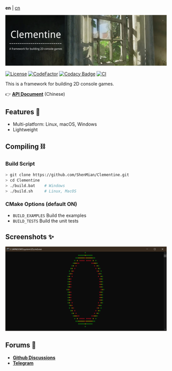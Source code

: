 **en** | [cn]

![Banner](docs/picture/banner.png)  

[![License](https://img.shields.io/github/license/ShenMian/Clementine)](https://github.com/ShenMian/Clementine/blob/master/LICENSE)
[![CodeFactor](https://www.codefactor.io/repository/github/shenmian/clementine/badge)](https://www.codefactor.io/repository/github/shenmian/clementine)
[![Codacy Badge](https://api.codacy.com/project/badge/Grade/c09e10a19377466b99cc74d4f43ac214)](https://app.codacy.com/gh/ShenMian/Clementine?utm_source=github.com&utm_medium=referral&utm_content=ShenMian/Clementine&utm_campaign=Badge_Grade_Settings)
[![CI](https://github.com/ShenMian/Clementine/workflows/CMake/badge.svg?branch=master)](https://github.com/ShenMian/Clementine/actions?query=workflow%3ACMake)

This is a framework for building 2D console games.  

👉 [**API Document**](https://shenmian.github.io/Clementine) (Chinese)  

## Features 🎄
- Multi-platform: Linux, macOS, Windows
- Lightweight

## Compiling ⛓

### Build Script
``` bash
> git clone https://github.com/ShenMian/Clementine.git
> cd Clementine
> ./build.bat    # Windows
> ./build.sh     # Linux, MacOS
```

### CMake Options (default ON)
- `BUILD_EXAMPLES` Build the examples
- `BUILD_TESTS`    Build the unit tests

## Screenshots ✨
![](docs/picture/picture_0.png)  

## Forums 📢
- [**Github Discussions**](https://github.com/ShenMian/Clementine/discussions)
- [**Telegram**](https://t.me/shenmian)

[cn]: README-cn.md
